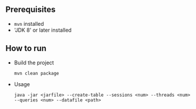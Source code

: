 
## Prerequisites

- `mvn` installed
- 'JDK 8' or later installed

## How to run

- Build the project
    ```shell
    mvn clean package
    ```
- Usage
    ```shell
    java -jar <jarfile> --create-table --sessions <num> --threads <num> --queries <num> --datafile <path>
    ```
